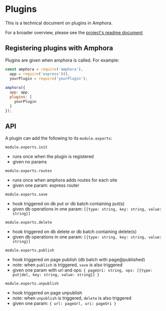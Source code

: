 Plugins
=======

This is a technical document on plugins in Amphora.

For a broader overview, please see the [project's readme document](https://github.com/nymag/amphora)

## Registering plugins with Amphora

Plugins are given when amphora is called. For example:

```javascript
const amphora = require('amphora'),
  app = require('express')(),
  yourPlugin = require('yourPlugin');
  
amphora({
  app: app,
  plugins: [
    yourPlugin
  ]
});
```

## API

A plugin can add the following to its `module.exports`:
 
`module.exports.init`
   - runs once when the plugin is registered
   - given no params

`module.exports.routes`
   - runs once when amphora adds routes for each site
   - given one param: express router

`module.exports.save`
   - hook triggered on db put or db batch containing put(s)
   - given db operations in one param: `[{type: string, key: string, value: string}]`

`module.exports.delete`
   - hook triggered on db delete or db batch containing delete(s)
   - given db operations in one param: `[{type: string, key: string, value: string}]`

`module.exports.publish`
   - hook triggered on page publish (db batch with page@published)
   - _note:_ when `publish` is triggered, `save` is also triggered
   - given one param with uri and ops: `{ pageUri: string, ops: [{type: put|del, key: string, value: string}] }`

`module.exports.unpublish`
   - hook triggered on page unpublish
   - _note:_ when `unpublish` is triggered, `delete` is also triggered
   - given one param: `{ url: pageUrl, uri: pageUri }`
